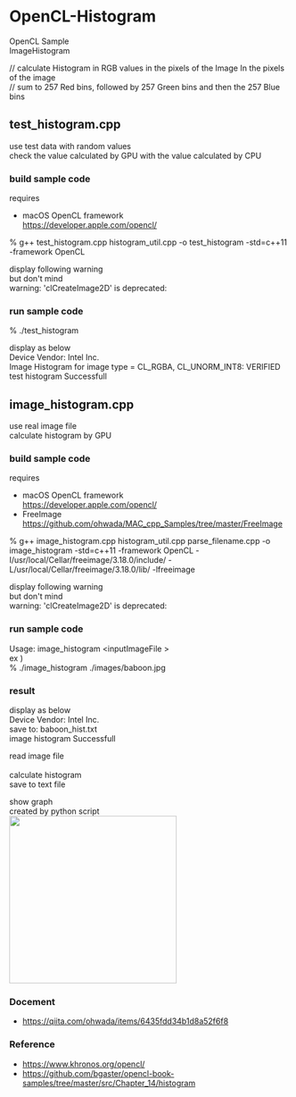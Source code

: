 OpenCL-Histogram
===============

OpenCL Sample <br/>
ImageHistogram <br/>

// calculate Histogram in RGB values in the pixels of the Image
In the pixels of the image <br/>
// sum to 257 Red bins, followed by 257 Green bins and then the 257 Blue bins <br/>


## test_histogram.cpp <br/>
use test data with random values <br/>
check the value calculated by GPU with the value calculated by CPU <br/>

### build sample code 
requires  <br/>
- macOS  OpenCL framework <br/>
https://developer.apple.com/opencl/ <br/>

% g++ test_histogram.cpp  histogram_util.cpp  -o test_histogram -std=c++11 -framework OpenCL <br/>

display following warning  <br/>
but don't mind <br/>
warning: 'clCreateImage2D' is deprecated:  <br/>

### run sample code 
% ./test_histogram <br/>


display as below <br/>
Device Vendor: Intel Inc.  <br/>
Image Histogram for image type = CL_RGBA, CL_UNORM_INT8: VERIFIED <br/>
test histogram Successfull <br/>

## image_histogram.cpp <br/>
use real image file <br/>
calculate histogram  by GPU <br/>

### build sample code 
requires  <br/>
- macOS  OpenCL framework <br/>
https://developer.apple.com/opencl/ <br/>
- FreeImage <br/>
https://github.com/ohwada/MAC_cpp_Samples/tree/master/FreeImage <br/>

% g++ image_histogram.cpp  histogram_util.cpp parse_filename.cpp -o image_histogram -std=c++11 -framework OpenCL  -I/usr/local/Cellar/freeimage/3.18.0/include/ -L/usr/local/Cellar/freeimage/3.18.0/lib/ -lfreeimage <br/>

display following warning  <br/>
but don't mind <br/>
warning: 'clCreateImage2D' is deprecated:  <br/>

### run sample code 
Usage:  image_histogram   \<inputImageFile \> <br/>
ex ) <br/>
% ./image_histogram  ./images/baboon.jpg <br/>

### result 
display as below <br/>
Device Vendor: Intel Inc.  <br/>
save to: baboon_hist.txt  <br/>
image histogram Successfull  <br/>

read image file <br/>  
calculate histogram <br/> 
save to text file <br/> 

show graph  <br/>
created by python script <br/>
<image src="https://raw.githubusercontent.com/ohwada/MAC_cpp_Samples/master/OpenCL-Histogram/result/baboon_hist_plot.png" width="300" /><br/>

### Docement
- https://qiita.com/ohwada/items/6435fdd34b1d8a52f6f8

### Reference 
- https://www.khronos.org/opencl/
- https://github.com/bgaster/opencl-book-samples/tree/master/src/Chapter_14/histogram


